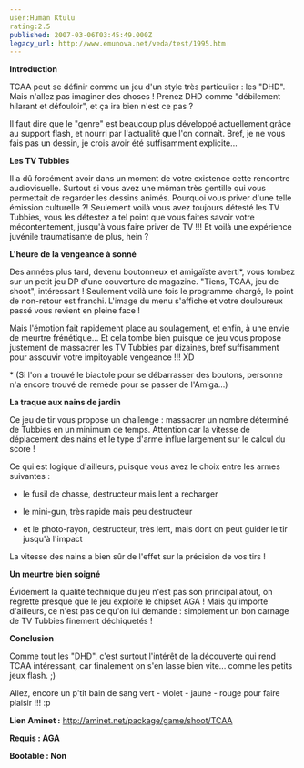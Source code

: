 ```yaml
---
user:Human Ktulu
rating:2.5
published: 2007-03-06T03:45:49.000Z
legacy_url: http://www.emunova.net/veda/test/1995.htm
---
```

**Introduction**  

  

TCAA peut se définir comme un jeu d'un style très particulier : les "DHD". Mais n'allez pas imaginer des choses ! Prenez DHD comme "débilement hilarant et défouloir", et ça ira bien n'est ce pas ?  

Il faut dire que le "genre" est beaucoup plus développé actuellement grâce au support flash, et nourri par l'actualité que l'on connaît. Bref, je ne vous fais pas un dessin, je crois avoir été suffisamment explicite...  

  

  

**Les TV Tubbies**  

  

Il a dû forcément avoir dans un moment de votre existence cette rencontre audiovisuelle. Surtout si vous avez une môman très gentille qui vous permettait de regarder les dessins animés. Pourquoi vous priver d'une telle émission culturelle ?! Seulement voilà vous avez toujours détesté les TV Tubbies, vous les détestez a tel point que vous faites savoir votre mécontentement, jusqu'à vous faire priver de TV !!! Et voilà une expérience juvénile traumatisante de plus, hein ?  

  

  

**L'heure de la vengeance à sonné**  

  

Des années plus tard, devenu boutonneux et amigaïste averti\*, vous tombez sur un petit jeu DP d'une couverture de magazine. "Tiens, TCAA, jeu de shoot", intéressant ! Seulement voilà une fois le programme chargé, le point de non-retour est franchi. L'image du menu s'affiche et votre douloureux passé vous revient en pleine face !  

Mais l'émotion fait rapidement place au soulagement, et enfin, à une envie de meurtre frénétique... Et cela tombe bien puisque ce jeu vous propose justement de massacrer les TV Tubbies par dizaines, bref suffisamment pour assouvir votre impitoyable vengeance !!! XD  

  

\* (Si l'on a trouvé le biactole pour se débarrasser des boutons, personne n'a encore trouvé de remède pour se passer de l'Amiga...)  

  

  

**La traque aux nains de jardin**  

  

Ce jeu de tir vous propose un challenge : massacrer un nombre déterminé de Tubbies en un minimum de temps. Attention car la vitesse de déplacement des nains et le type d'arme influe largement sur le calcul du score !  

  

Ce qui est logique d'ailleurs, puisque vous avez le choix entre les armes suivantes :  

- le fusil de chasse, destructeur mais lent a recharger  

- le mini-gun, très rapide mais peu destructeur  

- et le photo-rayon, destructeur, très lent, mais dont on peut guider le tir jusqu'à l'impact  

  

La vitesse des nains a bien sûr de l'effet sur la précision de vos tirs !  

  

  

**Un meurtre bien soigné**  

  

Évidement la qualité technique du jeu n'est pas son principal atout, on regrette presque que le jeu exploite le chipset AGA ! Mais qu'importe d'ailleurs, ce n'est pas ce qu'on lui demande : simplement un bon carnage de TV Tubbies finement déchiquetés !  

  

  

**Conclusion**  

  

Comme tout les "DHD", c'est surtout l'intérêt de la découverte qui rend TCAA intéressant, car finalement on s'en lasse bien vite... comme les petits jeux flash. ;)  

Allez, encore un p'tit bain de sang vert - violet - jaune - rouge pour faire plaisir !!! :p  

  

  

**Lien Aminet :** http://aminet.net/package/game/shoot/TCAA  

  

**Requis : AGA**  

  

**Bootable : Non**